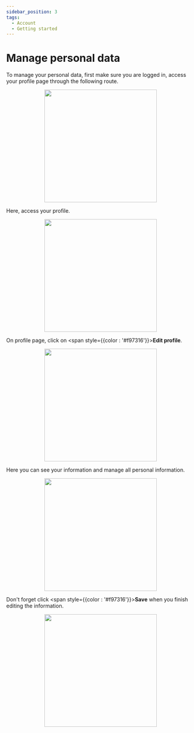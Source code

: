 ```yaml
---
sidebar_position: 3
tags:
  - Account
  - Getting started
---
```


# Manage personal data

To manage your personal data, first make sure you are logged in, access your profile page through the following route.

<p align="center">
  <img src="/img/create-account/menu-button.png" width="300" />
</p>

Here, access your profile.

<p align="center">
  <img src="/img/manage-personal-data/profile.png" width="300" />
</p>

On profile page, click on <span style={{color : '#f97316'}}>**Edit profile**</span>.

<p align="center">
  <img src="/img/manage-personal-data/edit-profile.png" width="300" />
</p>

Here you can see your information and manage  all personal information.

<p align="center">
  <img src="/img/manage-personal-data/edit-profile-2.png" width="300" />
</p>

Don't forget click <span style={{color : '#f97316'}}>**Save**</span> when you finish editing the information.

<p align="center">
  <img src="/img/manage-personal-data/profile-save.png" width="300" />
</p>

